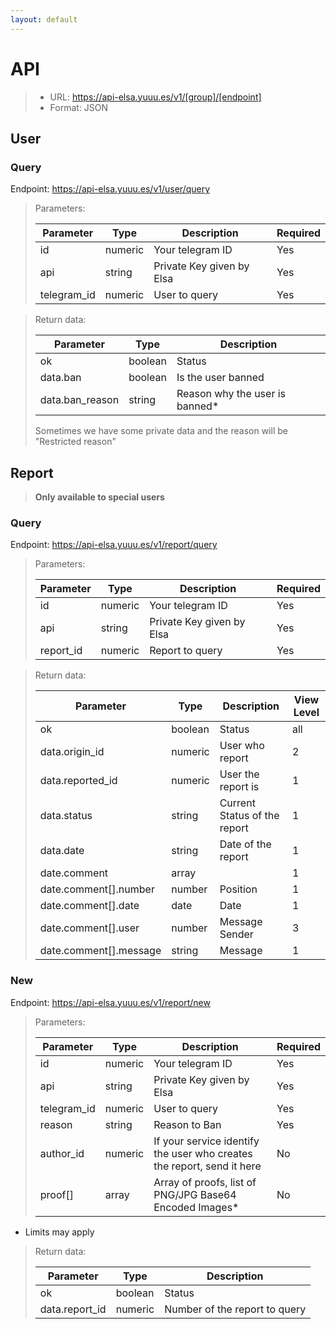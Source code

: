 ```yaml
---
layout: default
---
```


# API
> - URL: https://api-elsa.yuuu.es/v1/[group]/[endpoint]
> - Format: JSON

## User

### Query

Endpoint: https://api-elsa.yuuu.es/v1/user/query

> Parameters:
> 
> | Parameter | Type | Description | Required |
> | --- | --- | --- | --- |
> | id  | numeric | Your telegram ID          | Yes  | 
> | api | string  | Private Key given by Elsa | Yes  |
> | telegram_id | numeric | User to query | Yes |

> Return data:
>
> | Parameter | Type | Description | 
> | --- | --- | --- |
> | ok  | boolean | Status |
> | data.ban | boolean  | Is the user banned |
> | data.ban_reason | string  | Reason why the user is banned* |
> 
> Sometimes we have some private data and the reason will be "Restricted reason"


## Report
> **Only available to special users**

### Query

Endpoint: https://api-elsa.yuuu.es/v1/report/query

> Parameters:
> 
> | Parameter | Type | Description | Required |
> | --- | --- | --- | --- |
> | id  | numeric | Your telegram ID          | Yes  | 
> | api | string  | Private Key given by Elsa | Yes  |
> | report_id | numeric | Report to query | Yes |

> Return data:
>
> | Parameter | Type | Description | View Level |
> | --- | --- | --- | --- |
> | ok  | boolean | Status | all |
> | data.origin_id | numeric | User who report | 2 |
> | data.reported_id | numeric | User the report is | 1 |
> | data.status | string | Current Status of the report | 1 |
> | data.date | string | Date of the report | 1 |
> | date.comment | array | | 1 |
> | date.comment[].number | number | Position | 1 |
> | date.comment[].date | date | Date | 1 |
> | date.comment[].user | number | Message Sender | 3 |
> | date.comment[].message | string | Message | 1 |

### New

Endpoint: https://api-elsa.yuuu.es/v1/report/new

> Parameters:
> 
> | Parameter | Type | Description | Required |
> | --- | --- | --- | --- |
> | id  | numeric | Your telegram ID          | Yes  | 
> | api | string  | Private Key given by Elsa | Yes  |
> | telegram_id | numeric | User to query | Yes |
> | reason | string | Reason to Ban | Yes |
> | author_id | numeric | If your service identify the user who creates the report, send it here | No |
> | proof[] | array | Array of proofs, list of PNG/JPG Base64 Encoded Images* | No |

* Limits may apply

> Return data:
>
> | Parameter | Type | Description | 
> | --- | --- | --- |
> | ok  | boolean | Status | 
> | data.report_id | numeric  | Number of the report to query |
